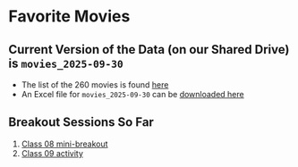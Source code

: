 # Favorite Movies

## Current Version of the Data (on our Shared Drive) is `movies_2025-09-30`

- The list of the 260 movies is found [here](movie_list.md)
- An Excel file for `movies_2025-09-30` can be [downloaded here](https://github.com/THOMASELOVE/431-classes-2025/raw/refs/heads/main/movies/movies_2025-09-30.xlsx)

## Breakout Sessions So Far

1. [Class 08 mini-breakout](class08.md)
2. [Class 09 activity](class09.md)
